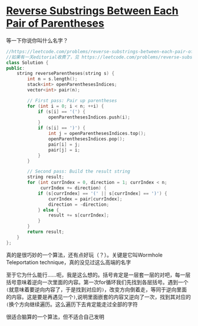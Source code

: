 # [Reverse Substrings Between Each Pair of Parentheses](https://leetcode.com/problems/reverse-substrings-between-each-pair-of-parentheses)

等一下你说你叫什么名字？
```c++
//https://leetcode.com/problems/reverse-substrings-between-each-pair-of-parentheses/editorial
//如果有一天editorial收费了，见 https://leetcode.com/problems/reverse-substrings-between-each-pair-of-parentheses/solutions/383670/java-c-python-tenet-o-n-solution
class Solution {
public:
    string reverseParentheses(string s) {
        int n = s.length();
        stack<int> openParenthesesIndices;
        vector<int> pair(n);

        // First pass: Pair up parentheses
        for (int i = 0; i < n; ++i) {
            if (s[i] == '(') {
                openParenthesesIndices.push(i);
            }
            if (s[i] == ')') {
                int j = openParenthesesIndices.top();
                openParenthesesIndices.pop();
                pair[i] = j;
                pair[j] = i;
            }
        }

        // Second pass: Build the result string
        string result;
        for (int currIndex = 0, direction = 1; currIndex < n;
             currIndex += direction) {
            if (s[currIndex] == '(' || s[currIndex] == ')') {
                currIndex = pair[currIndex];
                direction = -direction;
            } else {
                result += s[currIndex];
            }
        }
        return result;
    }
};
```
真的是很巧妙的一个算法，还有点好玩（？）。关键是它叫Wormhole Teleportation technique，真的没见过这么高端的名字

至于它为什么能行……呃，我是这么想的。括号肯定是一层套一层的对吧，每一层括号意味着逆向一次里面的内容。第一次for循环我们先找到各层括号。遇到一个`(`就意味着要逆向内容了，于是找到对应的`)`，改变方向倒着走，等同于逆向里面的内容。这是要是再遇见一个`)`,说明里面嵌套的内容又逆向了一次，找到其对应的`(`换个方向继续遍历。这么遍历下去肯定能走过全部的字符

很适合脑算的一个算法，但不适合自己发明